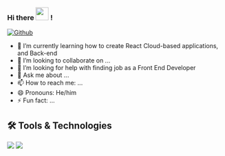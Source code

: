 ### Hi there <img src="https://raw.githubusercontent.com/MartinHeinz/MartinHeinz/master/wave.gif" width="30px"> !

[![Github](https://img.shields.io/badge/GitHub-000000?style=for-the-badge&logo=GitHub&logoColor=white "Github")](https://github.com/armin20)


<!--
**armin20/armin20** is a ✨ _special_ ✨ repository because its `README.md` (this file) appears on your GitHub profile.

Here are some ideas to get you started:

- 🔭 I’m currently working on ...
-->
- 🌱 I’m currently learning how to create React Cloud-based applications, and Back-end
- 👯 I’m looking to collaborate on ...
- 🤔 I’m looking for help with finding job as a Front End Developer
- 💬 Ask me about ...
- 📫 How to reach me: ...
- 😄 Pronouns: He/him
- ⚡ Fun fact: ...



🛠️ Tools & Technologies
---
![](https://img.shields.io/badge/Code-React-informational?style=flat&logo=React&logoColor=white&color=2bbc8a)
![](https://img.shields.io/badge/Code-JavaScript-informational?style=flat&logo=JavaScript&logoColor=white&color=2bbc8a)

